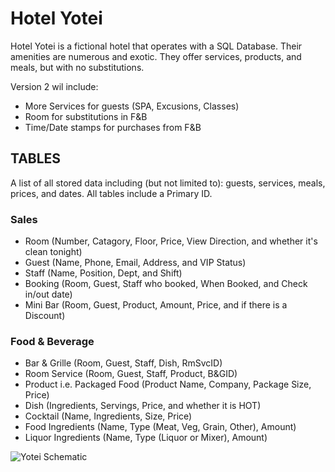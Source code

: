 # Hotel Yotei

Hotel Yotei is a fictional hotel that operates with a SQL Database. Their amenities are numerous and exotic. They offer services, products, and meals, but with no substitutions.

Version 2 wil include: 
* More Services for guests (SPA, Excusions, Classes)
* Room for substitutions in F&B
* Time/Date stamps for purchases from F&B

## TABLES
   A list of all stored data including (but not limited to): guests, services, meals, prices, and dates. All tables include a Primary ID.

### Sales
   * Room (Number, Catagory, Floor, Price, View Direction, and whether it's clean tonight)
   * Guest (Name, Phone, Email, Address, and VIP Status)
   * Staff (Name, Position, Dept, and Shift)
   * Booking (Room, Guest, Staff who booked, When Booked, and Check in/out date)
   * Mini Bar (Room, Guest, Product, Amount, Price, and if there is a Discount)

### Food & Beverage
   * Bar & Grille (Room, Guest, Staff, Dish, RmSvcID)
   * Room Service (Room, Guest, Staff, Product, B&GID)   
   * Product i.e. Packaged Food (Product Name, Company, Package Size, Price)
   * Dish (Ingredients, Servings, Price, and whether it is HOT)
   * Cocktail (Name, Ingredients, Size, Price)
   * Food Ingredients (Name, Type (Meat, Veg, Grain, Other), Amount)
   * Liquor Ingredients (Name, Type (Liquor or Mixer), Amount)

![Yotei Schematic](https://github.com/user-attachments/assets/7d01a83b-d514-4b6c-9836-bc8b55508219)

